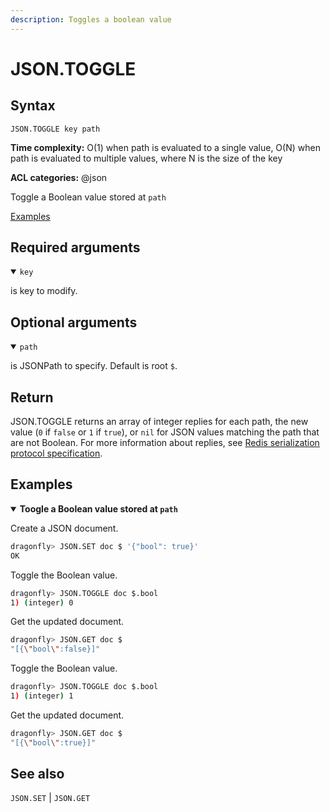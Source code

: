 ```yaml
---
description: Toggles a boolean value
---
```


# JSON.TOGGLE

## Syntax

    JSON.TOGGLE key path

**Time complexity:** O(1) when path is evaluated to a single value, O(N) when path is evaluated to multiple values, where N is the size of the key

**ACL categories:** @json

Toggle a Boolean value stored at `path`

[Examples](#examples)

## Required arguments

<details open><summary><code>key</code></summary> 

is key to modify.
</details>

## Optional arguments

<details open><summary><code>path</code></summary> 

is JSONPath to specify. Default is root `$`. 

</details>

## Return

JSON.TOGGLE returns an array of integer replies for each path, the new value (`0` if `false` or `1` if `true`), or `nil` for JSON values matching the path that are not Boolean.
For more information about replies, see [Redis serialization protocol specification](https://redis.io/docs/reference/protocol-spec).

## Examples

<details open>
<summary><b>Toogle a Boolean value stored at <code>path</code></b></summary>

Create a JSON document.

``` bash
dragonfly> JSON.SET doc $ '{"bool": true}'
OK
```

Toggle the Boolean value.

``` bash
dragonfly> JSON.TOGGLE doc $.bool
1) (integer) 0
```

Get the updated document.

``` bash
dragonfly> JSON.GET doc $
"[{\"bool\":false}]"
```

Toggle the Boolean value.

``` bash
dragonfly> JSON.TOGGLE doc $.bool
1) (integer) 1
```

Get the updated document.

``` bash
dragonfly> JSON.GET doc $
"[{\"bool\":true}]"
```
</details>

## See also

`JSON.SET` | `JSON.GET` 
